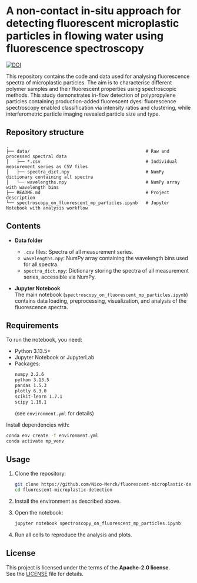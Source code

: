 # A non-contact in-situ approach for detecting fluorescent microplastic particles in flowing water using fluorescence spectroscopy

[![DOI](https://zenodo.org/badge/1059388005.svg)](https://doi.org/10.5281/zenodo.17177032)

This repository contains the code and data used for analysing fluorescence spectra of microplastic particles. The aim is to characterise different polymer samples and their fluorescent properties using spectroscopic methods.
This study demonstrates in-flow detection of polypropylene particles containing production-added fluorescent dyes: fluorescence spectroscopy enabled classification via intensity ratios and clustering, while interferometric particle imaging revealed particle size and type.

## Repository structure

```
.
├── data/                                            # Raw and processed spectral data
│   ├── *.csv                                        # Individual measurement series as CSV files
│   ├── spectra_dict.npy                             # NumPy dictionary containing all spectra
│   └── wavelengths.npy                              # NumPy array with wavelength bins
├── README.md                                        # Project description
└── spectroscopy_on_fluorescent_mp_particles.ipynb   # Jupyter Notebook with analysis workflow
```

## Contents

- **Data folder**  
  - `.csv` files: Spectra of all measurement series.  
  - `wavelengths.npy`: NumPy array containing the wavelength bins used for all spectra.  
  - `spectra_dict.npy`: Dictionary storing the spectra of all measurement series, accessible via NumPy.
 
- **Jupyter Notebook**  
  The main notebook (`spectroscopy_on_fluorescent_mp_particles.ipynb`) contains data loading, preprocessing, visualization, and analysis of the fluorescence spectra.  

## Requirements

To run the notebook, you need:

- Python 3.13.5+  
- Jupyter Notebook or JupyterLab  
- Packages:  
  ```bash
  numpy 2.2.6
  python 3.13.5
  pandas 1.5.3
  plotly 6.3.0
  scikit-learn 1.7.1
  scipy 1.16.1
  ```
  (see `environment.yml` for details)

Install dependencies with:
```bash
conda env create -f environment.yml
conda activate mp_venv
```

## Usage

1. Clone the repository:
   ```bash
   git clone https://github.com/Nico-Merck/fluorescent-microplastic-detection.git
   cd fluorescent-microplastic-detection
   ```

2. Install the environment as described above.  

3. Open the notebook:
   ```bash
   jupyter notebook spectroscopy_on_fluorescent_mp_particles.ipynb
   ```

4. Run all cells to reproduce the analysis and plots.  

## License

This project is licensed under the terms of the **Apache-2.0 license**.  
See the [LICENSE](LICENSE) file for details.

